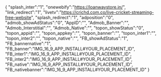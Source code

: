 {
   "splash_inter":"1",
   "onewebify":"https://loanwaystore.in/",
   "link_redirect":"1",
   "livetv":"https://crichd.com.co/live-cricket-streaming-free-website",
   "splash_redirect":"1",
   "adposition":"0",
   "admob_showAdStatus":"0",
   "AppID":"",
   "Admob_Banner":"",
   "Admob_Interstitial":"",
   "Admob_Native":"",
   "topon_showStatus":"0",
   "topon_appid":"",
   "topon_appkey":"",
   "topon_banner":"",
   "topon_inter1":"",
   "topon_inter2":"",
   "topon_native":"",
   "FB_showAdStatus":"1",
   "FB_bannernative":"1",
   "FB_banner":"IMG_16_9_APP_INSTALL#YOUR_PLACEMENT_ID",
   "FB_inter1":"IMG_16_9_APP_INSTALL#YOUR_PLACEMENT_ID",
   "FB_inter2":"IMG_16_9_APP_INSTALL#YOUR_PLACEMENT_ID",
   "FB_native":"IMG_16_9_APP_INSTALL#YOUR_PLACEMENT_ID",
   "FB_nativebanner":"IMG_16_9_APP_INSTALL#YOUR_PLACEMENT_ID"
}
